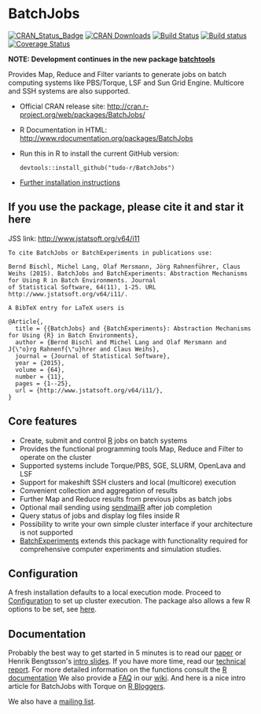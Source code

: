 # BatchJobs

[![CRAN_Status_Badge](http://www.r-pkg.org/badges/version/BatchJobs)](http://cran.r-project.org/web/packages/BatchJobs/)
[![CRAN Downloads](http://cranlogs.r-pkg.org/badges/BatchJobs)](https://cran.rstudio.com/web/packages/BatchJobs/index.html)
[![Build Status](https://travis-ci.org/tudo-r/BatchJobs.svg)](https://travis-ci.org/tudo-r/BatchJobs)
[![Build status](https://ci.appveyor.com/api/projects/status/pkcy60csbp8k1ms9/branch/master?svg=true)](https://ci.appveyor.com/project/mllg/batchjobs/branch/master)
[![Coverage Status](https://coveralls.io/repos/tudo-r/BatchJobs/badge.svg)](https://coveralls.io/r/tudo-r/BatchJobs)


**NOTE: Development continues in the new package [batchtools](https://github.com/mllg/batchtools)**

Provides Map, Reduce and Filter variants to generate jobs on batch computing systems like PBS/Torque, LSF and Sun Grid Engine. Multicore and SSH systems are also supported.


* Official CRAN release site:
  http://cran.r-project.org/web/packages/BatchJobs/

* R Documentation in HTML:
  http://www.rdocumentation.org/packages/BatchJobs

* Run this in R to install the current GitHub version:
  ```splus
  devtools::install_github("tudo-r/BatchJobs")
  ```

* [Further installation instructions](https://github.com/rdatsci/PackagesInfo/wiki/Installation-Information)

## If you use the package, please cite it and star it here

JSS link: http://www.jstatsoft.org/v64/i11

  ```
To cite BatchJobs or BatchExperiments in publications use:

  Bernd Bischl, Michel Lang, Olaf Mersmann, Jörg Rahnenführer, Claus Weihs (2015). BatchJobs and BatchExperiments: Abstraction Mechanisms for Using R in Batch Environments. Journal
  of Statistical Software, 64(11), 1-25. URL http://www.jstatsoft.org/v64/i11/.

A BibTeX entry for LaTeX users is

  @Article{,
    title = {{BatchJobs} and {BatchExperiments}: Abstraction Mechanisms for Using {R} in Batch Environments},
    author = {Bernd Bischl and Michel Lang and Olaf Mersmann and J{\"o}rg Rahnenf{\"u}hrer and Claus Weihs},
    journal = {Journal of Statistical Software},
    year = {2015},
    volume = {64},
    number = {11},
    pages = {1--25},
    url = {http://www.jstatsoft.org/v64/i11/},
  }
  ```

## Core features
* Create, submit and control [R](http://www.r-project.org/) jobs on batch systems
* Provides the functional programming tools Map, Reduce and Filter to operate on the cluster
* Supported systems include Torque/PBS, SGE, SLURM, OpenLava and LSF
* Support for makeshift SSH clusters and local (multicore) execution
* Convenient collection and aggregation of results
* Further Map and Reduce results from previous jobs as batch jobs
* Optional mail sending using [sendmailR](http://cran.r-project.org/web/packages/sendmailR/) after job completion
* Query status of jobs and display log files inside R
* Possibility to write your own simple cluster interface if your architecture is not supported
* [BatchExperiments](https://github.com/tudo-r/Batchexperiments) extends this package with functionality required for comprehensive computer experiments and simulation studies.


## Configuration
A fresh installation defaults to a local execution mode.
Proceed to [Configuration](../../wiki/Configuration) to set up cluster execution.
The package also allows a few R options to be set, see [here](http://www.rdocumentation.org/packages/BatchJobs/functions/BatchJobs).

## Documentation
Probably the best way to get started in 5 minutes is to read our [paper](http://www.jstatsoft.org/v64/i11/) or Henrik Bengtsson's [intro slides](http://goo.gl/s1eqBz).
If you have more time, read our [technical report](http://sfb876.tu-dortmund.de/PublicPublicationFiles/bischl_etal_2012a.pdf).
For more detailed information on the functions consult the [R documentation](http://www.rdocumentation.org/packages/BatchJobs)
We also provide a [FAQ](../../wiki/FAQ) in our [wiki](../../wiki).
And here is a nice intro article for BatchJobs with Torque on [R Bloggers](http://www.r-bloggers.com/configuring-the-r-batchjobs-package-for-torque-batch-queues/).

We also have a [mailing list](http://groups.google.com/group/batchjobs).
